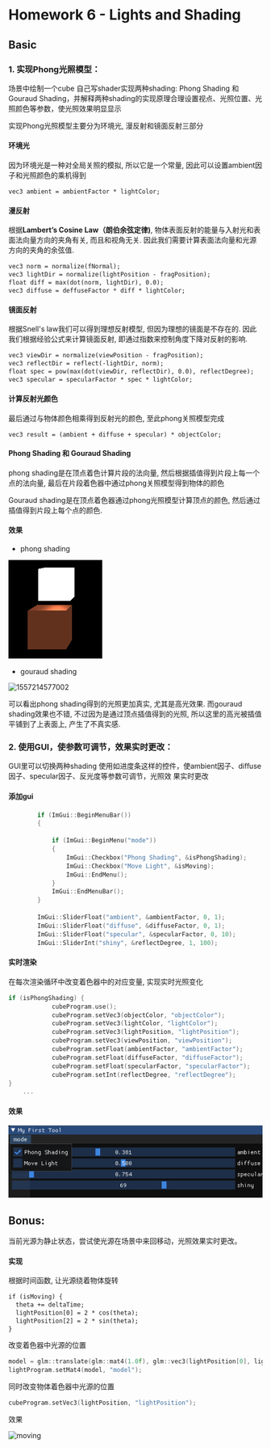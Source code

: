 

# Homework 6 - Lights and Shading

## Basic

### 1.  实现Phong光照模型： 

   场景中绘制一个cube 自己写shader实现两种shading: Phong Shading 和 Gouraud Shading，并解释两种shading的实现原理合理设置视点、光照位置、光照颜色等参数，使光照效果明显显示 

 实现Phong光照模型主要分为环境光, 漫反射和镜面反射三部分

#### 环境光

因为环境光是一种对全局关照的模拟, 所以它是一个常量, 因此可以设置ambient因子和光照颜色的乘机得到

```
vec3 ambient = ambientFactor * lightColor;
```

#### 漫反射

根据**Lambert’s Cosine Law（朗伯余弦定律)**, 物体表面反射的能量与入射光和表面法向量方向的夹角有关, 而且和视角无关. 因此我们需要计算表面法向量和光源方向的夹角的余弦值.

```
vec3 norm = normalize(fNormal);
vec3 lightDir = normalize(lightPosition - fragPosition);
float diff = max(dot(norm, lightDir), 0.0);
vec3 diffuse = deffuseFactor * diff * lightColor;
```

#### 镜面反射

根据Snell's law我们可以得到理想反射模型, 但因为理想的镜面是不存在的. 因此我们根据经验公式来计算镜面反射, 即通过指数来控制角度下降对反射的影响.

```
vec3 viewDir = normalize(viewPosition - fragPosition);
vec3 reflectDir = reflect(-lightDir, norm);  
float spec = pow(max(dot(viewDir, reflectDir), 0.0), reflectDegree);
vec3 specular = specularFactor * spec * lightColor;  
```

#### 计算反射光颜色

最后通过与物体颜色相乘得到反射光的颜色, 至此phong关照模型完成

```
vec3 result = (ambient + diffuse + specular) * objectColor;
```

####  Phong Shading 和 Gouraud Shading

phong shading是在顶点着色计算片段的法向量, 然后根据插值得到片段上每一个点的法向量, 最后在片段着色器中通过phong关照模型得到物体的颜色

Gouraud shading是在顶点着色器通过phong光照模型计算顶点的颜色, 然后通过插值得到片段上每个点的颜色.

#### 效果

- phong shading

![1557214493581](.\phong_shading.png)

* gouraud shading

![1557214577002](/gouraud_shading.png)

可以看出phong shading得到的光照更加真实, 尤其是高光效果. 而gouraud shading效果也不错, 不过因为是通过顶点插值得到的光照, 所以这里的高光被插值平铺到了上表面上, 产生了不真实感.

###  2. 使用GUI，使参数可调节，效果实时更改：

 GUI里可以切换两种shading 使用如进度条这样的控件，使ambient因子、diﬀuse因子、specular因子、反光度等参数可调节，光照效 果实时更改 

#### 添加gui

```c++
		if (ImGui::BeginMenuBar())
		{	
			
			if (ImGui::BeginMenu("mode"))
			{
				ImGui::Checkbox("Phong Shading", &isPhongShading);
				ImGui::Checkbox("Move Light", &isMoving);
				ImGui::EndMenu();
			}
			ImGui::EndMenuBar();
		}

		ImGui::SliderFloat("ambient", &ambientFactor, 0, 1);
		ImGui::SliderFloat("diffuse", &diffuseFactor, 0, 1);
		ImGui::SliderFloat("specular", &specularFactor, 0, 10);
		ImGui::SliderInt("shiny", &reflectDegree, 1, 100);
```

#### 实时渲染

在每次渲染循环中改变着色器中的对应变量, 实现实时光照变化

```c++
if (isPhongShading) {
			cubeProgram.use();
			cubeProgram.setVec3(objectColor, "objectColor");
			cubeProgram.setVec3(lightColor, "lightColor");
			cubeProgram.setVec3(lightPosition, "lightPosition");
			cubeProgram.setVec3(viewPosition, "viewPosition");
			cubeProgram.setFloat(ambientFactor, "ambientFactor");
			cubeProgram.setFloat(diffuseFactor, "diffuseFactor");
			cubeProgram.setFloat(specularFactor, "specularFactor");
			cubeProgram.setInt(reflectDegree, "reflectDegree");
}
	...
```



#### 效果

![1557214893795](gui.png)

## Bonus: 

当前光源为静止状态，尝试使光源在场景中来回移动，光照效果实时更改。

#### 实现

根据时间函数, 让光源绕着物体旋转

```
if (isMoving) {
  theta += deltaTime;
  lightPosition[0] = 2 * cos(theta);
  lightPosition[2] = 2 * sin(theta);
}
```

改变着色器中光源的位置

```c++
model = glm::translate(glm::mat4(1.0f), glm::vec3(lightPosition[0], lightPosition[1], lightPosition[2]));
lightProgram.setMat4(model, "model");
```

同时改变物体着色器中光源的位置

```c++
cubeProgram.setVec3(lightPosition, "lightPosition");
```

效果

![moving](/moving.gif)